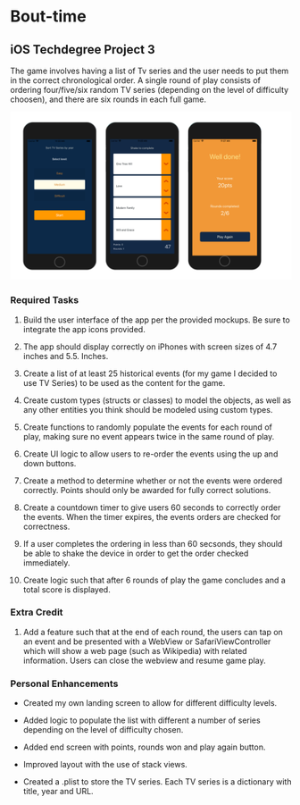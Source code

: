 # Bout-time

## iOS Techdegree Project 3

The game involves having a list of Tv series and the user needs to put them in the correct chronological order. A single round of play consists of ordering four/five/six random TV series (depending on the level of difficulty choosen), and there are six rounds in each full game.

![bout-time img](https://github.com/elenamene/bout-time/blob/master/iphone_aboutTime2.png)

### Required Tasks

1. Build the user interface of the app per the provided mockups. Be sure to integrate the app icons provided.

2. The app should display correctly on iPhones with screen sizes of 4.7 inches and 5.5. Inches.

3. Create a list of at least 25 historical events (for my game I decided to use TV Series) to be used as the content for the game.

4. Create custom types (structs or classes) to model the objects, as well as any other entities you think should be modeled using custom types.

5. Create functions to randomly populate the events for each round of play, making sure no event appears twice in the same round of play.
6. Create UI logic to allow users to re-order the events using the up and down buttons.

7. Create a method to determine whether or not the events were ordered correctly. Points should only be awarded for fully correct solutions.

8. Create a countdown timer to give users 60 seconds to correctly order the events. When the timer expires, the events orders are checked for correctness.

9. If a user completes the ordering in less than 60 secsonds, they should be able to shake the device in order to get the order checked immediately.

10. Create logic such that after 6 rounds of play the game concludes and a total score is displayed.

### Extra Credit

1. Add a feature such that at the end of each round, the users can tap on an event and be presented with a WebView or SafariViewController which will show a web page (such as Wikipedia) with related information. Users can close the webview and resume game play.

### Personal Enhancements

* Created my own landing screen to allow for different difficulty levels.

* Added logic to populate the list with different a number of series depending on the level of difficulty chosen.

* Added end screen with points, rounds won and play again button.

* Improved layout with the use of stack views.

* Created a .plist to store the TV series. Each TV series is a dictionary with title, year and URL.
